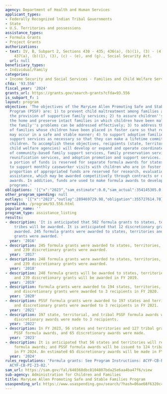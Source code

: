 ```yaml
---
agency: Department of Health and Human Services
applicant_types:
- Federally Recognized lndian Tribal Governments
- State
- U.S. Territories and possessions
assistance_types:
- Formula Grants
- Project Grants
authorizations:
- text: IV, B, Subpart 2, Sections 430 - 435; 436(a), (b)(1), (3) - (4) and (c) and
    437(a), (b)(1), (3), (c) - (e), and (g)., Social Security Act.
  url: null
beneficiary_types:
- Individual/Family
categories:
- Income Security and Social Services - Families and Child Welfare Services
cfda: '93.556'
fiscal_year: '2024'
grants_url: https://grants.gov/search-grants?cfda=93.556
is_subpart_f: 1
layout: program
objective: 'The objectives of the MaryLee Allen Promoting Safe and Stable Families
  Program (PSSF) are: 1) to prevent child maltreatment among families at risk through
  the provision of supportive family services; 2) to assure children''s safety within
  the home and preserve intact families in which children have been maltreated, when
  the family''s problems can be addressed effectively; 3) to address the problems
  of families whose children have been placed in foster care so that reunification
  may occur in a safe and stable manner; 4) to support adoptive families by providing
  support services as necessary so that they can make a lifetime commitment to their
  children. To accomplish these objectives, recipients (state, territory, and tribal
  child welfare agencies) will develop or expand and operate coordinated programs
  of community-based family support services, family preservation services, family
  reunification services, and adoption promotion and support services. In addition,
  a portion of funds is reserved for separate formula awards for states and territories
  to support monthly caseworker visits with children who are in foster care. A small
  proportion of appropriated funds are reserved for research, evaluation, and technical
  assistance, which may be awarded competitively through contracts or discretionary
  awards. In addition, funds are used to make formula awards to develop kinship navigator
  programs.'
obligations: '[{"x":"2023","sam_estimate":0.0,"sam_actual":354145305.0,"usa_spending_actual":322676833.0},{"x":"2024","sam_estimate":0.0,"sam_actual":383559232.0,"usa_spending_actual":324303145.78},{"x":"2025","sam_estimate":0.0,"sam_actual":383559232.0,"usa_spending_actual":0.0}]'
other_program_spending: null
outlays: '[{"x":"2023","outlay":289469729.98,"obligation":355727614.78},{"x":"2024","outlay":97157303.65,"obligation":340678322.0},{"x":"2025","outlay":0.0,"obligation":0.0}]'
permalink: /program/93.556.html
popular_name: ''
program_type: assistance_listing
results:
- description: 'It is anticipated that 502 formula grants to states, territories and
    tribes will be awarded. It is anticipated that 12 discretionary grants will be
    awarded. 245 formula grants were awarded to states, territories and tribes. 239  discretionary
    grants were awarded. '
  year: '2016'
- description: 245 formula grants were awarded to states, territories, and tribes
    and 239 discretionary grants were awarded.
  year: '2017'
- description: 248 formula grants were awarded to states, territories, and tribes
    and 239 discretionary grants were awarded.
  year: '2018'
- description: 248 formula grants will be awarded to states, territories, and tribes
    and 239 discretionary grants will be awarded in FY 2019.
  year: '2019'
- description: Formula grants were awarded to 194 states, territories, and tribes
    and discretionary grants were awarded to 3 recipients in FY 2020.
  year: '2020'
- description: PSSF formula grants were awarded to 197 states and territorial, tribal,
    and discretionary grants were awarded to 3 recipients in FY 2021.
  year: '2021'
- description: 197 state, territorial, and tribal PSSF formula awards were made and
    discretionary awards were made to 3 recipients.
  year: '2022'
- description: In FY 2023, 56 states and territories and 127 tribal grantees received
    PSSF formula awards, and 65 discretionary awards were made.
  year: '2023'
- description: It is anticipated that 56 states and territories will receive PSSF
    formula awards; and PSSF formula awards will be issued to 124 tribal recipients
    in FY 2024. An estimated 65 discretionary awards will be made in FY 2024.
  year: '2024'
rules_regulations: 'Formula grants: See Program Instructions: ACYF-CB-PI-23-01  and
  ACYF-CB-PI-23-02.'
sam_url: https://sam.gov/fal/640368dbc8104807bda25e6aa4ba47f6/view
sub-agency: Administration for Children and Families
title: MaryLee Allen Promoting Safe and Stable Families Program
usaspending_url: https://www.usaspending.gov/search/?hash=06ae68f6320c469cb494d71e0254a77d
---
```

